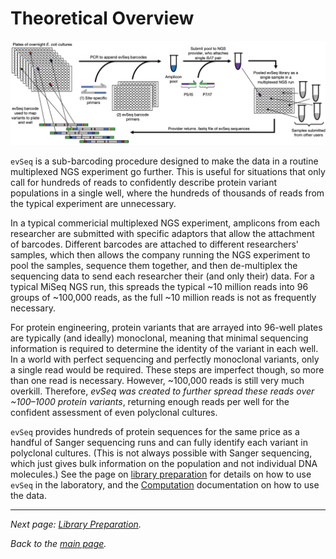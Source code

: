 # Theoretical Overview
![Overview](../assets/overview.png)

`evSeq` is a sub-barcoding procedure designed to make the data in a routine multiplexed NGS experiment go further. This is useful for situations that only call for hundreds of reads to confidently describe protein variant populations in a single well, where the hundreds of thousands of reads from the typical experiment are unnecessary.

In a typical commericial multiplexed NGS experiment, amplicons from each researcher are submitted with specific adaptors that allow the attachment of barcodes. Different barcodes are attached to different researchers' samples, which then allows the company running the NGS experiment to pool the samples, sequence them together, and then de-multiplex the sequencing data to send each researcher their (and only their) data. For a typical MiSeq NGS run, this spreads the typical ~10 million reads into 96 groups of ~100,000 reads, as the full ~10 million reads is not as frequently necessary.

For protein engineering, protein variants that are arrayed into 96-well plates are typically (and ideally) monoclonal, meaning that minimal sequencing information is required to determine the identity of the variant in each well. In a world with perfect sequencing and perfectly monoclonal variants, only a single read would be required. These steps are imperfect though, so more than one read is necessary. However, ~100,000 reads is still very much overkill. Therefore, *evSeq was created to further spread these reads over ~100–1000 protein variants*, returning enough reads per well for the confident assessment of even polyclonal cultures.

`evSeq` provides hundreds of protein sequences for the same price as a handful of Sanger sequencing runs and can fully identify each variant in polyclonal cultures. (This is not always possible with Sanger sequencing, which just gives bulk information on the population and not individual DNA molecules.) See the page on [library preparation](lib_prep.md) for details on how to use `evSeq` in the laboratory, and the [Computation](../index.md#computation) documentation on how to use the data.

---

*Next page: [Library Preparation](lib_prep.md).*

*Back to the [main page](../index.md).*